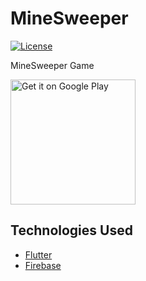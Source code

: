 # MineSweeper

[![License](https://img.shields.io/github/license/zp1ke/minesweeper)](https://github.com/zp1ke/minesweeper/blob/main/LICENSE)

MineSweeper Game

<a href="https://play.google.com/store/apps/details?id=com.h4j4x.minesweeper&pcampaignid=pcampaignidMKT-Other-global-all-co-prtnr-py-PartBadge-Mar2515-1">
    <img src="https://play.google.com/intl/en_us/badges/static/images/badges/en_badge_web_generic.png" alt="Get it on Google Play" width="200" />
</a>

## Technologies Used

- [Flutter](https://flutter.dev/)
- [Firebase](https://firebase.google.com/)
